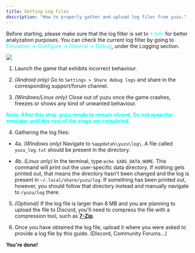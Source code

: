 ```yaml
---
title: Getting Log Files
description: "How to properly gather and upload log files from yuzu."
---
```


<article class="message has-text-weight-semibold">
    <div class="message-body">
        <p>Before starting, please make sure that the log filter is set to <span style="color:cyan">*:Info</span> for better analyzation purposes. You can check the current log filter by going to <span style="color:cyan">Emulation -> Configure -> General -> Debug</span>, under the Logging section.</p>
        <img src="https://i.imgur.com/9fLfykf.png"></img>
    </div>
</article>

1. Launch the game that exhibits incorrect behaviour.

2. *(Android only)* Go to `Settings > Share debug logs` and share in the corresponding support/forum channel.

3. *(Windows/Linux only)* Close out of yuzu once the game crashes, freezes or shows any kind of unwanted behaviour.
<p style="color:cyan"><b>Note: After this step, yuzu needs to remain closed. Do not open the emulator until the rest of the steps are completed.</b></p>

4. Gathering the log files:
 - 4a. *(Windows only)* Navigate to `%appdata%\yuzu\log\`. A file called `yuzu_log.txt` should be present in the directory.

 - 4b. *(Linux only)* In the terminal, type `echo $XDG_DATA_HOME`. This command will print out the user-specific data directory. If nothing gets printed out, that means the directory hasn't been changed and the log is present in `~/.local/share/yuzu/log`. If something has been printed out, however, you should follow that directory instead and manually navigate to `/yuzu/log` there.

5. *(Optional)* If the log file is larger than 8 MB and you are planning to upload the file to Discord, you'll need to compress the file with a compression tool, such as [**7-Zip**](https://www.7-zip.org/).

6. Once you have obtained the log file, upload it where you were asked to provide a log file by this guide. (Discord, Community Forums...)

**You're done!**
